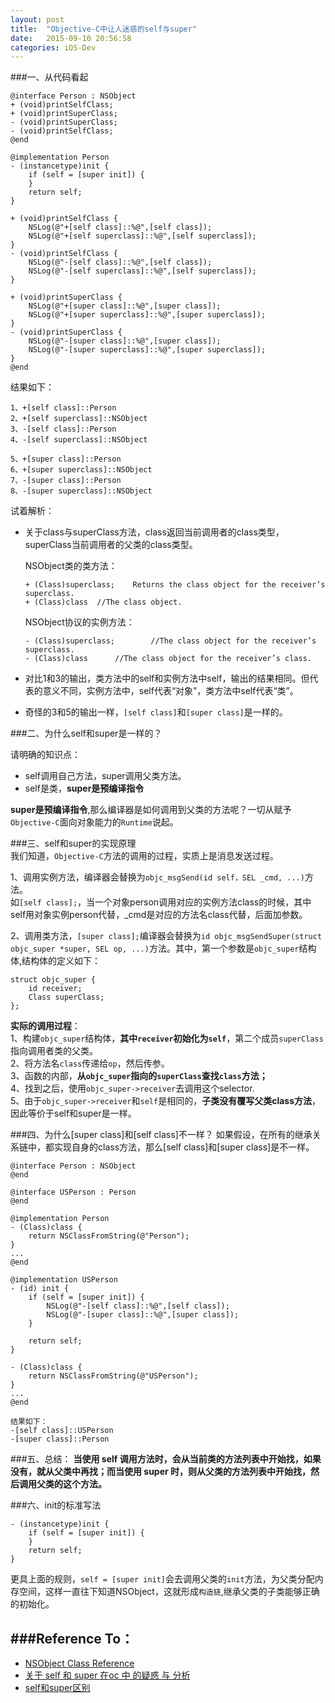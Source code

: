 ```yaml
---
layout: post
title:  "Objective-C中让人迷惑的self与super"
date:   2015-09-10 20:56:58
categories: iOS-Dev
---
```

###一、从代码看起

	@interface Person : NSObject
	+ (void)printSelfClass;
	+ (void)printSuperClass;
	- (void)printSuperClass;
	- (void)printSelfClass;
	@end
	
	@implementation Person
	- (instancetype)init {
	    if (self = [super init]) {
	    }
	    return self;
	}
	
	+ (void)printSelfClass {
	    NSLog(@"+[self class]::%@",[self class]);
	    NSLog(@"+[self superclass]::%@",[self superclass]);
	}
	- (void)printSelfClass {
	    NSLog(@"-[self class]::%@",[self class]);
	    NSLog(@"-[self superclass]::%@",[self superclass]);
	}
	
	+ (void)printSuperClass {
	    NSLog(@"+[super class]::%@",[super class]);
	    NSLog(@"+[super superclass]::%@",[super superclass]);
	}
	- (void)printSuperClass {
	    NSLog(@"-[super class]::%@",[super class]);
	    NSLog(@"-[super superclass]::%@",[super superclass]);
	}
	@end
	
结果如下：
	
	1、+[self class]::Person
	2、+[self superclass]::NSObject
	3、-[self class]::Person
	4、-[self superclass]::NSObject
	
	5、+[super class]::Person
	6、+[super superclass]::NSObject
	7、-[super class]::Person
	8、-[super superclass]::NSObject


试着解析： 

*	关于class与superClass方法，class返回当前调用者的class类型，superClass当前调用者的父类的class类型。
	
	NSObject类的类方法：
	
		+ (Class)superclass;	Returns the class object for the receiver’s superclass.
		+ (Class)class	//The class object.
		
	NSObject协议的实例方法：
	
		- (Class)superclass;		//The class object for the receiver’s superclass.
		- (Class)class		//The class object for the receiver’s class.

*	对比1和3的输出，类方法中的self和实例方法中self，输出的结果相同。但代表的意义不同，实例方法中，self代表“对象”，类方法中self代表“类”。

*	奇怪的3和5的输出一样，`[self class]`和`[super class]`是一样的。

###二、为什么self和super是一样的？

请明确的知识点：

*	self调用自己方法，super调用父类方法。
*	self是类，**super是预编译指令**

**super是预编译指令**,那么编译器是如何调用到父类的方法呢？一切从赋予`Objective-C`面向对象能力的`Runtime`说起。
	
###三、self和super的实现原理  
我们知道，`Objective-C`方法的调用的过程，实质上是消息发送过程。

1、调用实例方法，编译器会替换为`objc_msgSend(id self，SEL _cmd, ...)`方法。  
如`[self class];`，当一个对象person调用对应的实例方法class的时候，其中self用对象实例person代替，_cmd是对应的方法名class代替，后面加参数。  

2、调用类方法，`[super class];`编译器会替换为`id objc_msgSendSuper(struct objc_super *super, SEL op, ...)`方法。其中，第一个参数是`objc_super`结构体,结构体的定义如下：  
	
	struct objc_super {
    	id receiver;
	    Class superClass;
	};  

**实际的调用过程**：  
1、构建`objc_super`结构体，**其中`receiver`初始化为`self`**，第二个成员`superClass`指向调用者类的父类。  
2、将方法名`class`传递给`op`，然后传参。  
3、函数的内部，**从`objc_super`指向的`superClass`查找`class`方法；**  
4、找到之后，使用`objc_super->receiver`去调用这个selector.  
5、由于`objc_super->receiver`和`self`是相同的，**子类没有覆写父类class方法**，因此等价于self和super是一样。  


###四、为什么[super class]和[self class]不一样？
如果假设，在所有的继承关系链中，都实现自身的class方法，那么[self class]和[super class]是不一样。

	@interface Person : NSObject
	@end
	
	@interface USPerson : Person
	@end
	
	@implementation Person
	- (Class)class {
	    return NSClassFromString(@"Person");
	}
	...
	@end
	
	@implementation USPerson
	- (id) init {
	    if (self = [super init]) {
	        NSLog(@"-[self class]::%@",[self class]);
	        NSLog(@"-[super class]::%@",[super class]);
	    }
	    
	    return self;
	}
	
	- (Class)class {
	    return NSClassFromString(@"USPerson");
	}
	...
	@end
	
	结果如下：
	-[self class]::USPerson
	-[super class]::Person  

###五、总结：
**当使用 self 调用方法时，会从当前类的方法列表中开始找，如果没有，就从父类中再找；而当使用 super 时，则从父类的方法列表中开始找，然后调用父类的这个方法。**  


###六、init的标准写法  

	- (instancetype)init {
	    if (self = [super init]) {
	    }
	    return self;
	}

更具上面的规则，`self = [super init]`会去调用父类的`init`方法，为父类分配内存空间，这样一直往下知道NSObject，这就形成`构造链`,继承父类的子类能够正确的初始化。

###Reference To：  
---  
*	[NSObject Class Reference](https://developer.apple.com/library/prerelease/watchos/documentation/Cocoa/Reference/Foundation/Classes/NSObject_Class/#//apple_ref/occ/clm/NSObject/class)
*	[关于 self 和 super 在oc 中 的疑惑 与 分析](http://www.cnblogs.com/tangbinblog/p/4034890.html)
*	[self和super区别](http://www.cnblogs.com/wustlj/archive/2011/11/07/2239635.html)  
